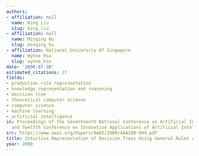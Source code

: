 ```yaml
---
authors:
- affiliation: null
  name: Bing Liu
  slug: bing_liu
- affiliation: null
  name: Minqing Hu
  slug: minqing_hu
- affiliation: National University Of Singapore
  name: Wynne Hsu
  slug: wynne_hsu
date: '2000-07-30'
estimated_citations: 27
fields:
- production rule representation
- knowledge representation and reasoning
- decision tree
- theoretical computer science
- computer science
- machine learning
- artificial intelligence
in: Proceedings of the Seventeenth National Conference on Artificial Intelligence
  and Twelfth Conference on Innovative Applications of Artificial Intelligence
src: https://www.aaai.org/Papers/AAAI/2000/AAAI00-094.pdf
title: Intuitive Representation of Decision Trees Using General Rules and Exceptions
year: 2000
---
```


